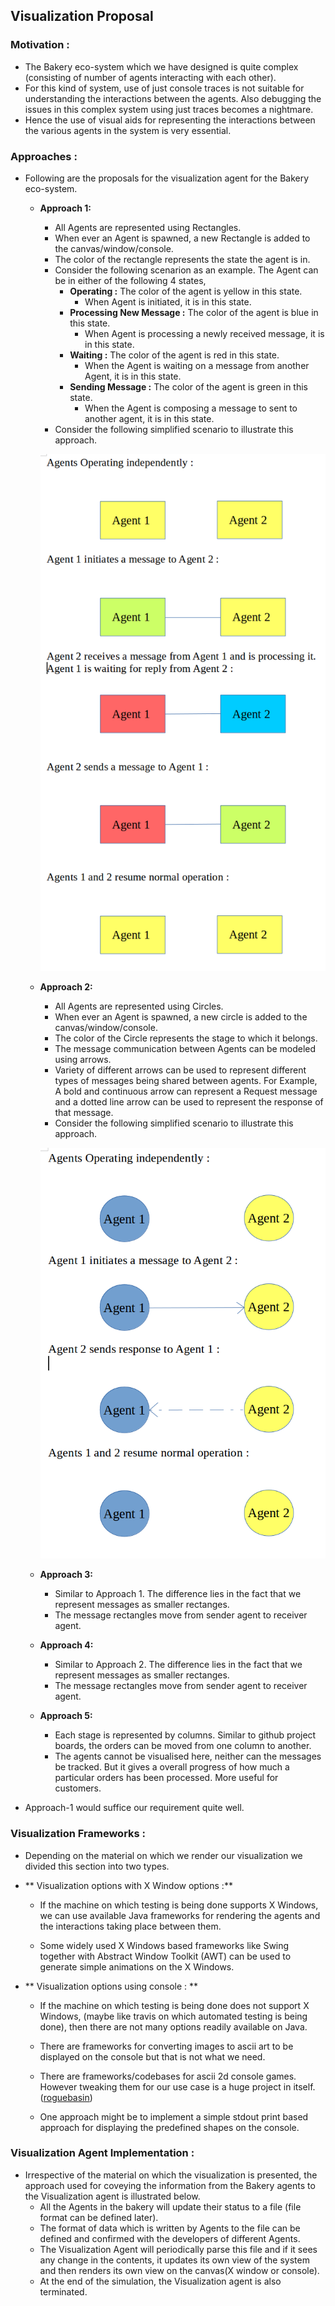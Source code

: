 ## Visualization Proposal

### Motivation :
* The Bakery eco-system which we have designed is quite complex (consisting of number of agents interacting with each other).
* For this kind of system, use of just console traces is not suitable for understanding the interactions between the agents. Also debugging the issues in this complex system using just traces becomes a nightmare.
* Hence the use of visual aids for representing the interactions between the various agents in the system is very essential.

### Approaches :
* Following are the proposals for the visualization agent for the Bakery eco-system.
    * **Approach 1:** 
        * All Agents are represented using Rectangles.
        * When ever an Agent is spawned, a new Rectangle is added to the canvas/window/console.
        * The color of the rectangle represents the state the agent is in.
        * Consider the following scenarion as an example. The Agent can be in either of the following 4 states,
            * **Operating :** The color of the agent is yellow in this state.
                * When Agent is initiated, it is in this state.
            * **Processing New Message :** The color of the agent is blue in this state.
                * When Agent is processing a newly received message, it is in this state.
            * **Waiting :** The color of the agent is red in this state.
                * When the Agent is waiting on a message from another Agent, it is in this state.
            * **Sending Message :** The color of the agent is green in this state.
                * When the Agent is composing a message to sent to another agent, it is in this state.
        * Consider the following simplified scenario to illustrate this approach.

        ![picture alt](Approach1.png "Approach 1")

    * **Approach 2:**
        * All Agents are represented using Circles.
        * When ever an Agent is spawned, a new circle is added to the canvas/window/console.
        * The color of the Circle represents the stage to which it belongs.
        * The message communication between Agents can be modeled using arrows.
        * Variety of different arrows can be used to represent different types of messages being shared between agents. For Example, A bold and continuous arrow can represent a Request message and a dotted line arrow can be used to represent the response of that message.
        * Consider the following simplified scenario to illustrate this approach.

        ![picture alt](Approach2.png "Approach 2")

    
    * **Approach 3:**
        * Similar to Approach 1. The difference lies in the fact that we represent messages as smaller rectanges.
        * The message rectangles move from sender agent to receiver agent.

    * **Approach 4:**
        * Similar to Approach 2. The difference lies in the fact that we represent messages as smaller rectanges.
        * The message rectangles move from sender agent to receiver agent.
    * **Approach 5:**
        * Each stage is represented by columns. Similar to github project boards, the orders can be moved from one column to another. 
        * The agents cannot be visualised here, neither can the messages be tracked. But it gives a overall progress of how much a particular orders has been processed. More useful for customers.

* Approach-1 would suffice our requirement quite well.


### Visualization Frameworks :

* Depending on the material on which we render our visualization we divided this section into two types.

* ** Visualization options with X Window options :**

    * If the machine on which testing is being done supports X Windows, we can use available Java frameworks for rendering the agents and the interactions taking place between them.

    * Some widely used X Windows based frameworks like Swing together with Abstract Window Toolkit (AWT) can be used to generate simple animations on the X Windows.

* ** Visualization options using console : **

    * If the machine on which testing is being done does not support X Windows, (maybe like travis on which automated testing is being done), then there are not many options readily available on Java.

    * There are frameworks for converting images to ascii art to be displayed on the console but that is not what we need.

    * There are frameworks/codebases for ascii 2d console games. However tweaking them for our use case is a huge project in itself. ([roguebasin](http://roguebasin.roguelikedevelopment.org/index.php?title=Main_Page#Java_Roguelike_Development_Guide))

    * One approach might be to implement a simple stdout print based approach for displaying the predefined shapes on the console.

### Visualization Agent Implementation :

* Irrespective of the material on which the visualization is presented, the approach used for coveying the information from the Bakery agents to the Visualization agent is illustrated below.
    * All the Agents in the bakery will update their status to a file (file format can be defined later).
    * The format of data which is written by Agents to the file can be defined and confirmed with the developers of different Agents.
    * The Visualization Agent will periodically parse this file and if it sees any change in the contents, it updates its own view of the system and then renders its own view on the canvas(X window or console).
    * At the end of the simulation, the Visualization agent is also terminated.
